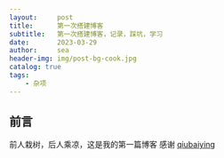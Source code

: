 ```yaml
---
layout:     post
title:      第一次搭建博客
subtitle:   第一次搭建博客，记录，踩坑，学习
date:       2023-03-29
author:     sea
header-img: img/post-bg-cook.jpg
catalog: true
tags:
    - 杂项
---
```


## 前言

前人栽树，后人乘凉，这是我的第一篇博客
感谢 [qiubaiying](https://github.com/qiubaiying/qiubaiying.github.io/wiki/%E5%8D%9A%E5%AE%A2%E6%90%AD%E5%BB%BA%E8%AF%A6%E7%BB%86%E6%95%99%E7%A8%8B)

